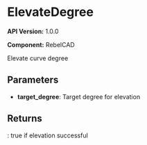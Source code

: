 # ElevateDegree

**API Version:** 1.0.0

**Component:** RebelCAD

Elevate curve degree

## Parameters

- **target_degree**: Target degree for elevation

## Returns

: true if elevation successful

